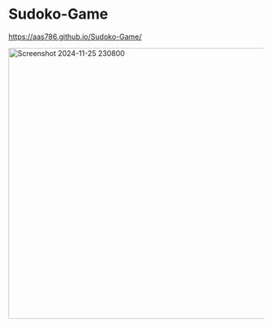 # Sudoko-Game

https://aas786.github.io/Sudoko-Game/

<img width="534" alt="Screenshot 2024-11-25 230800" src="https://github.com/user-attachments/assets/5a9f4efa-ed7d-46d7-b175-650d638fbcc2">
